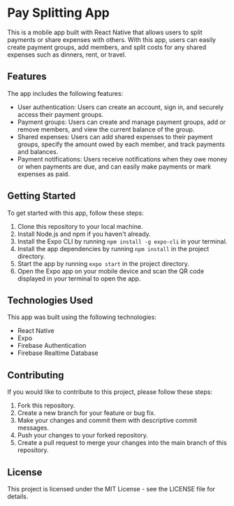 # Pay Splitting App

This is a mobile app built with React Native that allows users to split payments or share expenses with others. With this app, users can easily create payment groups, add members, and split costs for any shared expenses such as dinners, rent, or travel.

## Features

The app includes the following features:

- User authentication: Users can create an account, sign in, and securely access their payment groups.
- Payment groups: Users can create and manage payment groups, add or remove members, and view the current balance of the group.
- Shared expenses: Users can add shared expenses to their payment groups, specify the amount owed by each member, and track payments and balances.
- Payment notifications: Users receive notifications when they owe money or when payments are due, and can easily make payments or mark expenses as paid.

## Getting Started

To get started with this app, follow these steps:

1. Clone this repository to your local machine.
2. Install Node.js and npm if you haven't already.
3. Install the Expo CLI by running `npm install -g expo-cli` in your terminal.
4. Install the app dependencies by running `npm install` in the project directory.
5. Start the app by running `expo start` in the project directory.
6. Open the Expo app on your mobile device and scan the QR code displayed in your terminal to open the app.

## Technologies Used

This app was built using the following technologies:

- React Native
- Expo
- Firebase Authentication
- Firebase Realtime Database

## Contributing

If you would like to contribute to this project, please follow these steps:

1. Fork this repository.
2. Create a new branch for your feature or bug fix.
3. Make your changes and commit them with descriptive commit messages.
4. Push your changes to your forked repository.
5. Create a pull request to merge your changes into the main branch of this repository.

## License

This project is licensed under the MIT License - see the LICENSE file for details.
